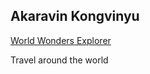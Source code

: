 ## Akaravin Kongvinyu

[World Wonders Explorer](https://akaravinkongvinyu.lovable.app/)

Travel around the world
